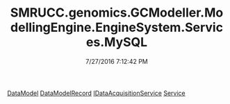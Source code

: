 ﻿---
title: SMRUCC.genomics.GCModeller.ModellingEngine.EngineSystem.Services.MySQL
date: 7/27/2016 7:12:42 PM
---

[DataModel](T-SMRUCC.genomics.GCModeller.ModellingEngine.EngineSystem.Services.MySQL.DataModel.html)
[DataModelRecord](T-SMRUCC.genomics.GCModeller.ModellingEngine.EngineSystem.Services.MySQL.DataModelRecord.html)
[IDataAcquisitionService](T-SMRUCC.genomics.GCModeller.ModellingEngine.EngineSystem.Services.MySQL.IDataAcquisitionService.html)
[Service](T-SMRUCC.genomics.GCModeller.ModellingEngine.EngineSystem.Services.MySQL.Service.html)
